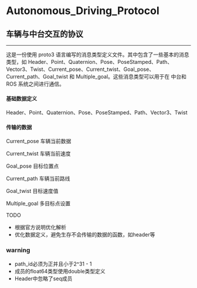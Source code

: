 # Autonomous_Driving_Protocol

## 车辆与中台交互的协议

---

这是一份使用 proto3 语言编写的消息类型定义文件。其中包含了一些基本的消息类型，如 Header、Point、Quaternion、Pose、PoseStamped、Path、Vector3、Twist、Current_pose、Current_twist、Goal_pose、Current_path、Goal_twist 和 Multiple_goal。这些消息类型可以用于在 中台和ROS 系统之间进行通信。

#### 基础数据定义

Header、Point、Quaternion、Pose、PoseStamped、Path、Vector3、Twist

#### 传输的数据

Current_pose	车辆当前数据

Current_twist	车辆当前速度

Goal_pose	目标位置点

Current_path	车辆当前路线

Goal_twist 	目标速度值

Multiple_goal	多目标点设置

TODO

- 根据官方说明优化解析
- 优化数据定义，避免生存不会传输的数据的函数，如header等

### warning

- path_id必须为正并且小于2^31 - 1
- 成员的float64类型使用double类型定义
- Header中忽略了seq成员
